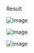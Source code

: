 Result

![image](https://github.com/mayank0-2/project/assets/55244028/a96d51ef-dc90-4c19-9747-256414a364c9)

![image](https://github.com/mayank0-2/project/assets/55244028/65b0d8c2-b791-46cf-99b1-8e94f63c2489)

![image](https://github.com/mayank0-2/project/assets/55244028/250e2ff3-90d9-413c-a25d-5eb736949548)
